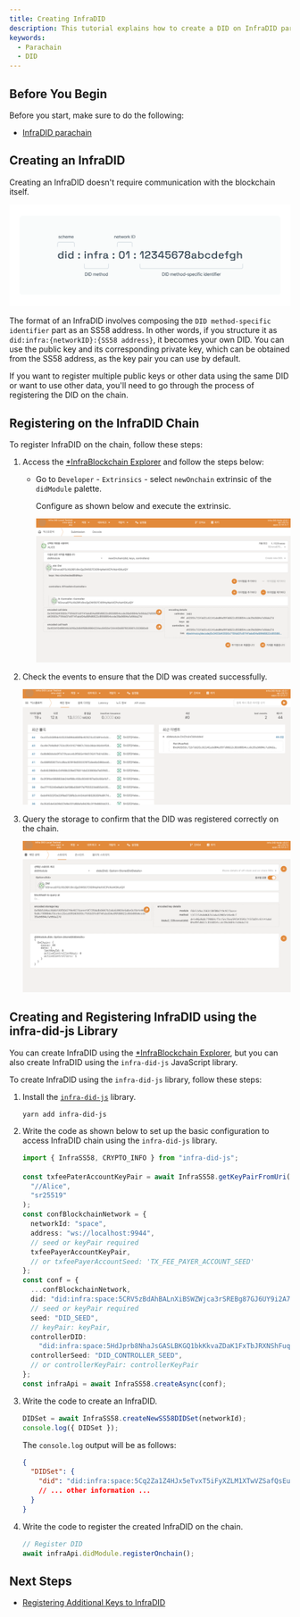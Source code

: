 ```yaml
---
title: Creating InfraDID
description: This tutorial explains how to create a DID on InfraDID parachain.
keywords:
  - Parachain
  - DID
---
```


## Before You Begin

Before you start, make sure to do the following:

- [InfraDID parachain](../../../service-chains/infra-did-parachain.md)

## Creating an InfraDID

Creating an InfraDID doesn't require communication with the blockchain itself.

![infra-did-method](/media/images/docs/infrablockchain/service-chains/infra-did-method.png)

The format of an InfraDID involves composing the `DID method-specific identifier` part as an SS58 address. In other words, if you structure it as `did:infra:{networkID}:{SS58 address}`, it becomes your own DID. You can use the public key and its corresponding private key, which can be obtained from the SS58 address, as the key pair you can use by default.

If you want to register multiple public keys or other data using the same DID or want to use other data, you'll need to go through the process of registering the DID on the chain.

## Registering on the InfraDID Chain

To register InfraDID on the chain, follow these steps:

1. Access the [\*InfraBlockchain Explorer](https://portal.infrablockspace.net) and follow the steps below:

   - Go to `Developer` - `Extrinsics` - select `newOnchain` extrinsic of the `didModule` palette.

     Configure as shown below and execute the extrinsic.

     ![new-onchain](/media/images/docs/infrablockchain/tutorials/service-chains/infra-did-parachain/new-onchain.png)

2. Check the events to ensure that the DID was created successfully.

   ![new-onchain-success](/media/images/docs/infrablockchain/tutorials/service-chains/infra-did-parachain/new-onchain-success.png)

3. Query the storage to confirm that the DID was registered correctly on the chain.

   ![new-onchain-storage](/media/images/docs/infrablockchain/tutorials/service-chains/infra-did-parachain/new-onchain-storage.png)

## Creating and Registering InfraDID using the infra-did-js Library

You can create InfraDID using the [\*InfraBlockchain Explorer](https://portal.infrablockspace.net), but you can also create InfraDID using the `infra-did-js` JavaScript library.

To create InfraDID using the `infra-did-js` library, follow these steps:

1. Install the [`infra-did-js`](https://github.com/InfraBlockchain/infra-did-js) library.

   ```shell
   yarn add infra-did-js
   ```

2. Write the code as shown below to set up the basic configuration to access InfraDID chain using the `infra-did-js` library.

   ```typescript
   import { InfraSS58, CRYPTO_INFO } from "infra-did-js";

   const txfeePaterAccountKeyPair = await InfraSS58.getKeyPairFromUri(
     "//Alice",
     "sr25519"
   );
   const confBlockchainNetwork = {
     networkId: "space",
     address: "ws://localhost:9944",
     // seed or keyPair required
     txfeePayerAccountKeyPair,
     // or txfeePayerAccountSeed: 'TX_FEE_PAYER_ACCOUNT_SEED'
   };
   const conf = {
     ...confBlockchainNetwork,
     did: "did:infra:space:5CRV5zBdAhBALnXiBSWZWjca3rSREBg87GJ6UY9i2A7y1rCs",
     // seed or keyPair required
     seed: "DID_SEED",
     // keyPair: keyPair,
     controllerDID:
       "did:infra:space:5HdJprb8NhaJsGASLBKGQ1bkKkvaZDaK1FxTbJRXNShFuqgY",
     controllerSeed: "DID_CONTROLLER_SEED",
     // or controllerKeyPair: controllerKeyPair
   };
   const infraApi = await InfraSS58.createAsync(conf);
   ```

3. Write the code to create an InfraDID.

   ```typescript
   DIDSet = await InfraSS58.createNewSS58DIDSet(networkId);
   console.log({ DIDSet });
   ```

   The `console.log` output will be as follows:

   ```json
   {
     "DIDSet": {
       "did": "did:infra:space:5Cq2Za1Z4HJx5eTvxT5iFyXZLM1XTwVZSafQsEuK4ujNKJEF"
       // ... other information ...
     }
   }
   ```

4. Write the code to register the created InfraDID on the chain.

   ```typescript
   // Register DID
   await infraApi.didModule.registerOnchain();
   ```

## Next Steps

- [Registering Additional Keys to InfraDID](./add-keys.md)
